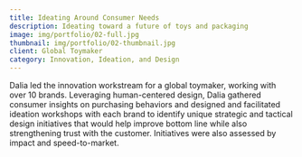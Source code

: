 ```yaml
---
title: Ideating Around Consumer Needs
description: Ideating toward a future of toys and packaging
image: img/portfolio/02-full.jpg
thumbnail: img/portfolio/02-thumbnail.jpg
client: Global Toymaker
category: Innovation, Ideation, and Design
---
```

Dalia led the innovation workstream for a global toymaker, working with over 10 brands. Leveraging human-centered design, Dalia gathered consumer insights on purchasing behaviors and designed and facilitated ideation workshops with each brand to identify unique strategic and tactical design initiatives that would help improve bottom line while also strengthening trust with the customer. Initiatives were also assessed by impact and speed-to-market. 